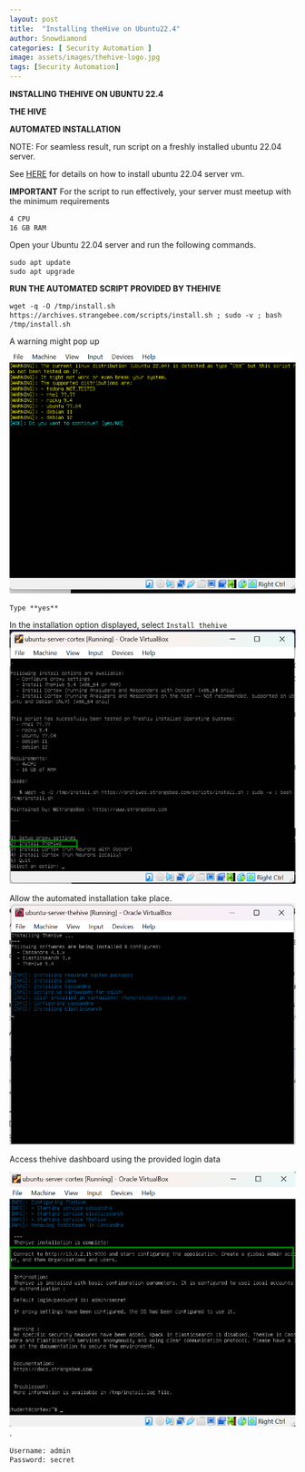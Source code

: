 ```yaml
---
layout: post
title:  "Installing theHive on Ubuntu22.4"
author: Snowdiamond
categories: [ Security Automation ]
image: assets/images/thehive-logo.jpg
tags: [Security Automation]
---
```

**INSTALLING THEHIVE ON UBUNTU 22.4**

**THE HIVE**

**AUTOMATED INSTALLATION**

NOTE: For seamless result, run script on a freshly installed ubuntu 22.04 server.

See [HERE](https://cybernetsworks.github.io/setting-up-an-ubuntu-server-vm/) for details on how to install ubuntu 22.04 server vm.

**IMPORTANT**
For the script to run effectively, your server must meetup with the minimum requirements 
```
4 CPU
16 GB RAM
```

Open your Ubuntu 22.04 server and run the following commands.
```
sudo apt update
sudo apt upgrade
```
**RUN THE AUTOMATED SCRIPT PROVIDED BY THEHIVE**

```
wget -q -O /tmp/install.sh https://archives.strangebee.com/scripts/install.sh ; sudo -v ; bash /tmp/install.sh
```
A warning might pop up 

!["The hive installation"](/assets/images/thehive/automated-hive-install-2.png)
```
Type **yes**
```
In the installation option displayed, select ``Install thehive`` 
!["The hive installation"](/assets/images/thehive/automated-hive-install-3.png)

Allow the automated installation take place.
!["The hive installation"](/assets/images/thehive/automated-hive-install-1.png)

Access thehive dashboard using the provided login data

!["The hive installation"](/assets/images/thehive/automated-hive-install-4.png).

```
Username: admin
Password: secret
```


